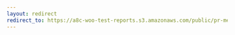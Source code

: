 ```yaml
---
layout: redirect
redirect_to: https://a8c-woo-test-reports.s3.amazonaws.com/public/pr-merge/37527/e2e/index.html
---
```

